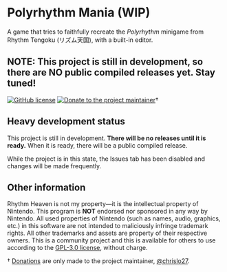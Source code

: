 # Polyrhythm Mania (WIP)
A game that tries to faithfully recreate the *Polyrhythm* minigame from Rhythm Tengoku (リズム天国), with a 
built-in editor.

## NOTE: This project is still in development, so there are NO public compiled releases yet. Stay tuned!

[![GitHub license](https://img.shields.io/github/license/chrislo27/PolyrhythmMania.svg)](https://github.com/chrislo27/PolyrhythmMania/blob/dev/LICENSE.txt)
[![Donate to the project maintainer](https://img.shields.io/badge/Donate-PayPal-blue.svg?logo=paypal)](https://www.paypal.com/cgi-bin/webscr?cmd=_s-xclick&hosted_button_id=VA45DPLCC4958)†

## Heavy development status
This project is still in development. **There will be no releases until it is ready.** When it is ready, there will be a public compiled release. 

While the project is in this state, the Issues tab has been disabled and changes will be made frequently.

## Other information
Rhythm Heaven is not my property—it is the intellectual property of Nintendo.
This program is **NOT** endorsed nor sponsored in any way by Nintendo.
All used properties of Nintendo (such as names, audio, graphics, etc.) in this software are not intended to maliciously infringe trademark rights.
All other trademarks and assets are property of their respective owners.
This is a community project and this is available for others to use
according to the [GPL-3.0 license](LICENSE.txt), without charge.

† [Donations](https://donate.rhre.dev) are only made to the project maintainer, [@chrislo27](https://github.com/chrislo27).

